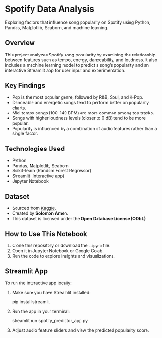 # Spotify Data Analysis  
Exploring factors that influence song popularity on Spotify using Python, Pandas, Matplotlib, Seaborn, and machine learning.

## Overview  
This project analyzes Spotify song popularity by examining the relationship between features such as tempo, energy, danceability, and loudness. It also includes a machine learning model to predict a song’s popularity and an interactive Streamlit app for user input and experimentation.

## Key Findings  
- Pop is the most popular genre, followed by R&B, Soul, and K-Pop.
- Danceable and energetic songs tend to perform better on popularity charts.
- Mid-tempo songs (100–140 BPM) are more common among top tracks.
- Songs with higher loudness levels (closer to 0 dB) tend to be more popular.
- Popularity is influenced by a combination of audio features rather than a single factor.  

## Technologies Used  
- Python  
- Pandas, Matplotlib, Seaborn
- Scikit-learn (Random Forest Regressor)
- Streamlit (Interactive app) 
- Jupyter Notebook  

## Dataset  
- Sourced from [Kaggle](https://www.kaggle.com/datasets/solomonameh/spotify-music-dataset).  
- Created by **Solomon Ameh**.  
- This dataset is licensed under the **Open Database License (ODbL)**.

## How to Use This Notebook  
1. Clone this repository or download the `.ipynb` file.  
2. Open it in Jupyter Notebook or Google Colab.  
3. Run the code to explore insights and visualizations.  

## Streamlit App
To run the interactive app locally:

1. Make sure you have Streamlit installed:
   
   pip install streamlit
   
2. Run the app in your terminal:
   
   streamlit run spotify_predictor_app.py  

3. Adjust audio feature sliders and view the predicted popularity score.


